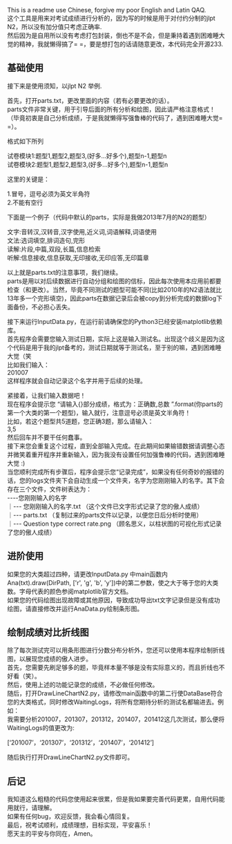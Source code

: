 This is a readme use Chinese, forgive my poor English and Latin QAQ.  
这个工具是用来对考试成绩进行分析的，因为写的时候是用于对付约分制的jlpt N2，所以没有加分值只考虑正确率.  
然后因为是自用所以没有考虑打包封装，倒也不是不会，但是秉持着遇到困难睡大觉的精神，我就懒得搞了= =，要是想打包的话请随意更改，本代码完全开源233.  

基础使用
------
接下来是使用须知，以jlpt N2 举例.  

首先，打开parts.txt，更改里面的内容（若有必要更改的话）。  
parts文件非常关键，用于引导后面的所有分析和绘图，因此请严格注意格式！（毕竟初衷是自己分析成绩，于是我就懒得写强鲁棒的代码了，遇到困难睡大觉= =）。  

  格式如下所列  
    
  试卷模块1:题型1,题型2,题型3,(好多...好多个),题型n-1,题型n  
  试卷模块2:题型1,题型2,题型3,(好多...好多个),题型n-1,题型n  
    
这里的关键是：  
    
  1.冒号，逗号必须为英文半角符  
  2.不能有空行  
    
下面是一个例子（代码中默认的parts，实际是我做2013年7月的N2的题型）  
    
  文字:音转汉,汉转音,汉字使用,近义词,词语解释,词语使用  
  文法:选词填空,排词造句,完形  
  读解:片段,中篇,双段,长篇,信息检索  
  听解:信息接收,信息获取,无印接收,无印应答,无印篇章  
    
以上就是parts.txt的注意事项，我们继续。   
parts是用以对后续数据进行自动分组和绘图的信标，因此每次使用本应用前都要检查（和更改）。当然，毕竟不同测试的题型可能不同(比如2010年的N2语法就比13年多一个完形填空)，因此parts在数据记录后会被copy到分析完成的数据log下面备份，不必担心丢失。  
  
接下来运行InputData.py，在运行前请确保您的Python3已经安装matplotlib依赖库。  
首先程序会需要您输入测试日期，实际上这是输入测试名。出现这个歧义是因为这个代码是用于我的jlpt备考的，测试日期就等于测试名，至于别的嘛，遇到困难睡大觉（笑  
  比如我们输入：  
    201007  
  这样程序就会自动记录这个名字并用于后续的处理。  
    
紧接着，让我们输入数据吧！  
现在程序会提示您 “请输入{}部分成绩，格式为：正确数,总数  ”.format(你parts的第一个大类的第一个题型)，输入就行，注意逗号必须是英文半角符！  
  比如，若这个题型共5道题，您正确3题，那么请输入：  
    3,5  
  然后回车并不要干任何蠢事。  
接下来您会重复这个过程，直到全部输入完成。在此期间如果输错数据请调整心态并微笑着重开程序并重新输入，因为我没有设置任何加强鲁棒的代码，遇到困难睡大觉 :)  
当您顺利完成所有步骤后，程序会提示您“记录完成”，如果没有任何奇妙的报错的话，您的logs文件夹下会自动生成一个文件夹，名字为您刚刚输入的名字。其下会存在三个文件，文件树表达为：  
----您刚刚输入的名字  
 ｜--- 您刚刚输入的名字.txt （这个文件已文字形式记录了您的傲人成绩）  
 ｜--- parts.txt （复制过来的parts文件以记录，以便您日后分析时使用）  
 ｜--- Question type correct rate.png （顾名思义，以柱状图的可视化形式记录了您的傲人成绩）  
   
 进阶使用
 -----
 如果您的大类超过四种，请更改InputData.py 中main函数内Ana(txt).draw(DirPath, ['r', 'g', 'b', 'y'])中的第二参数，使之大于等于您的大类数。字母代表的颜色参阅matplotlib官方文档。  
 如果您的代码绘图出现故障或其他原因，导致成功导出txt文字记录但是没有成功绘图，请直接修改并运行AnaData.py绘制条形图。  
 
 绘制成绩对比折线图
 -----
 除了每次测试完可以用条形图进行分数分布分析外，您还可以使用本程序绘制折线图，以展现您成绩的傲人进步。  
 首先，您需要先刷足够多的题，毕竟样本量不够是没有实际意义的，而且折线也不好看（笑）。  
 然后，使用上述的功能记录您的成绩，不必做任何修改。  
 随后，打开DrawLineChartN2.py，请修改main函数中的第二行使DataBase符合您的大类格式，同时修改WaitingLogs，将所有您期待分析的测试名都输进去。例如：  
  我需要分析201007，201307，201312，201407，201412这几次测试，那么便将WaitingLogs的值更改为:  
    
  [‘201007’，‘201307’，‘201312’，‘201407’，‘201412’]  
    
 随后执行打开DrawLineChartN2.py文件即可。  
   
 后记
 ----
 我知道这么粗糙的代码您使用起来很累，但是我如果要完善代码更累，自用代码能用就行，请理解。  
 如果有任何bug，欢迎反馈，我会看心情回复。  
 最后，祝考试顺利，成绩理想，目标实现，平安喜乐！  
 愿天主的平安与你同在，Amen。  
